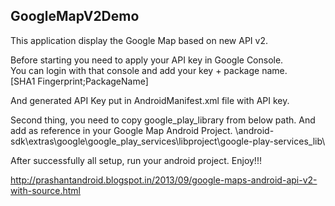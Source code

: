 GoogleMapV2Demo
----------------------------------------------------
This application display the Google Map based on new API v2.  

Before starting you need to apply your API key in Google Console.  
You can login with that console and add your key + package name.  
[SHA1 Fingerprint;PackageName]  


And generated API Key put in AndroidManifest.xml file with API key.  
<meta-data android:name="com.google.android.maps.v2.API_KEY" android:value="YOUR API KEY" />  

Second thing, you need to copy google_play_library from below path. And add as reference in your Google Map Android Project.
\android-sdk\extras\google\google_play_services\libproject\google-play-services_lib\  

After successfully all setup, run your android project.
Enjoy!!!

http://prashantandroid.blogspot.in/2013/09/google-maps-android-api-v2-with-source.html
